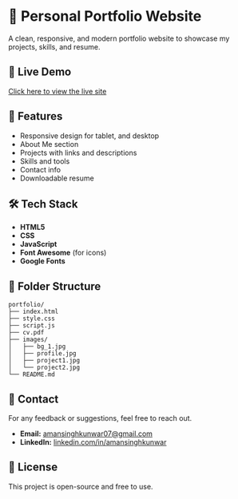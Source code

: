 # 💼 Personal Portfolio Website

A clean, responsive, and modern portfolio website to showcase my projects, skills, and resume.

## 🔗 Live Demo

[Click here to view the live site](https://aman-singh-kunwar.github.io/Portfolio/)

## 📌 Features

- Responsive design for tablet, and desktop
- About Me section
- Projects with links and descriptions
- Skills and tools
- Contact info
- Downloadable resume

## 🛠️ Tech Stack

- **HTML5**
- **CSS**
- **JavaScript** 
- **Font Awesome** (for icons)
- **Google Fonts**

## 📁 Folder Structure

```
portfolio/
├── index.html
├── style.css
├── script.js
├── cv.pdf
├── images/
│   ├── bg_1.jpg
│   ├── profile.jpg
│   ├── project1.jpg
│   └── project2.jpg
└── README.md
```


## 📧 Contact
For any feedback or suggestions, feel free to reach out.

- **Email:** amansinghkunwar07@gmail.com
- **LinkedIn:** [linkedin.com/in/amansinghkunwar](https://linkedin.com/in/amansinghkunwar)

## 📜 License

This project is open-source and free to use.
